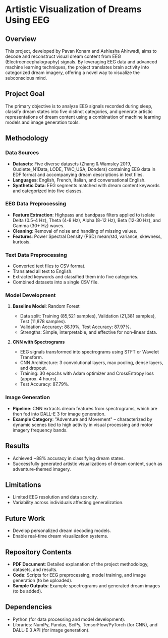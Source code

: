 # Artistic Visualization of Dreams Using EEG

## Overview
This project, developed by Pavan Konam and Ashlesha Ahirwadi, aims to decode and reconstruct visual dream content from EEG (Electroencephalography) signals. By leveraging EEG data and advanced machine learning techniques, the project translates brain activity into categorized dream imagery, offering a novel way to visualize the subconscious mind.

## Project Goal
The primary objective is to analyze EEG signals recorded during sleep, classify dream states into five distinct categories, and generate artistic representations of dream content using a combination of machine learning models and image generation tools.

## Methodology
### Data Sources
- **Datasets**: Five diverse datasets (Zhang & Wamsley 2019, Oudiette_N1Data, LODE, TWC_USA, Donders) containing EEG data in EDF format and accompanying dream descriptions in text files.
- **Languages**: English, French, Italian, and conversational English.
- **Synthetic Data**: EEG segments matched with dream content keywords and categorized into five classes.

### EEG Data Preprocessing
- **Feature Extraction**: Highpass and bandpass filters applied to isolate Delta (0.5-4 Hz), Theta (4-8 Hz), Alpha (8-12 Hz), Beta (12-30 Hz), and Gamma (30+ Hz) waves.
- **Cleaning**: Removal of noise and handling of missing values.
- **Features**: Power Spectral Density (PSD) mean/std, variance, skewness, kurtosis.

### Text Data Preprocessing
- Converted text files to CSV format.
- Translated all text to English.
- Extracted keywords and classified them into five categories.
- Combined datasets into a single CSV file.

### Model Development
1. **Baseline Model**: Random Forest
   - Data split: Training (85,521 samples), Validation (21,381 samples), Test (11,878 samples).
   - Validation Accuracy: 88.19%, Test Accuracy: 87.97%.
   - Strengths: Simple, interpretable, and effective for non-linear data.

2. **CNN with Spectrograms**
   - EEG signals transformed into spectrograms using STFT or Wavelet Transform.
   - CNN Architecture: 3 convolutional layers, max pooling, dense layers, and dropout.
   - Training: 30 epochs with Adam optimizer and CrossEntropy loss (approx. 4 hours).
   - Test Accuracy: 87.79%.

### Image Generation
- **Pipeline**: CNN extracts dream features from spectrograms, which are then fed into DALL-E 3 for image generation.
- **Example Category**: "Adventure and Movement" – characterized by dynamic scenes tied to high activity in visual processing and motor imagery frequency bands.

## Results
- Achieved ~88% accuracy in classifying dream states.
- Successfully generated artistic visualizations of dream content, such as adventure-themed imagery.

## Limitations
- Limited EEG resolution and data scarcity.
- Variability across individuals affecting generalization.

## Future Work
- Develop personalized dream decoding models.
- Enable real-time dream visualization systems.

## Repository Contents
- **PDF Document**: Detailed explanation of the project methodology, datasets, and results.
- **Code**: Scripts for EEG preprocessing, model training, and image generation (to be uploaded).
- **Sample Outputs**: Example spectrograms and generated dream images (to be added).

## Dependencies
- Python (for data processing and model development).
- Libraries: NumPy, Pandas, SciPy, TensorFlow/PyTorch (for CNN), and DALL-E 3 API (for image generation).

